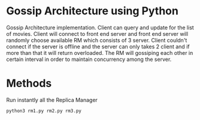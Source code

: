 # Gossip Architecture using Python

Gossip Architecture implementation. Client can query and update for the list of movies. Client will connect to front end server and front end server will randomly choose available RM which consists of 3 server. Client couldn't connect if the server is offline and the server can only takes 2 client and if more than that it will return overloaded. The RM will gossiping each other in certain interval in order to maintain concurrency among the server. 

# Methods

Run instantly all the Replica Manager
```
python3 rm1.py rm2.py rm3.py
```

